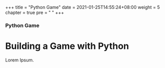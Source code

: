 +++
title = "Python Game"
date = 2021-01-25T14:55:24+08:00
weight = 5
chapter = true
pre = "<i class='fab fa-python'></i> "
+++

### Python Game

# Building a Game with Python

Lorem Ipsum.
